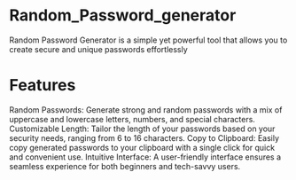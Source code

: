 # Random_Password_generator

Random Password Generator is a simple yet powerful tool that allows you to create secure and unique passwords effortlessly

# Features
Random Passwords: Generate strong and random passwords with a mix of uppercase and lowercase letters, numbers, and special characters.
Customizable Length: Tailor the length of your passwords based on your security needs, ranging from 6 to 16 characters.
Copy to Clipboard: Easily copy generated passwords to your clipboard with a single click for quick and convenient use.
Intuitive Interface: A user-friendly interface ensures a seamless experience for both beginners and tech-savvy users.

